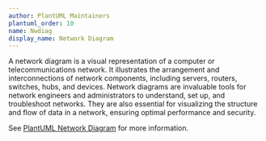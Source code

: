 ```yaml
---
author: PlantUML Maintainers
plantuml_order: 10
name: Nwdiag
display_name: Network Diagram
---
```


A network diagram is a visual representation of a computer or telecommunications network.
It illustrates the arrangement and interconnections of network components,
including servers, routers, switches, hubs, and devices.
Network diagrams are invaluable tools for network engineers and administrators to understand,
set up, and troubleshoot networks.
They are also essential for visualizing the structure and flow of data in a network,
ensuring optimal performance and security.

See [PlantUML Network Diagram](https://plantuml.com/en/nwdiag) for more information.

